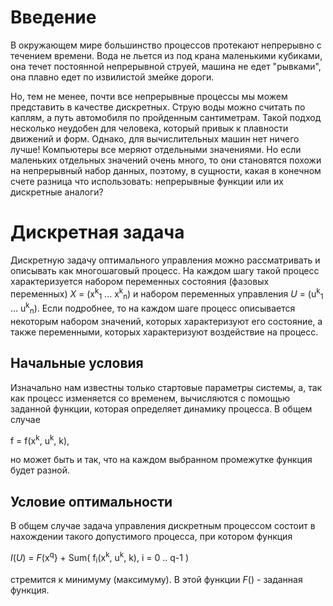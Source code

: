 # Введение #

В окружающем мире большинство процессов протекают непрерывно с течением времени. Вода не льется из под крана маленькими кубиками, она течет постоянной непрерывной струей, машина не едет "рывками", она плавно едет по извилистой змейке дороги.

Но, тем не менее, почти все непрерывные процессы мы можем представить в качестве дискретных. Струю воды можно считать по каплям, а путь автомобиля по пройденным сантиметрам. Такой подход несколько неудобен для человека, который привык к плавности движений и форм. Однако, для вычислительных машин нет ничего лучше! Компьютеры все меряют отдельными значениями. Но если маленьких отдельных значений очень много, то они становятся похожи на непрерывный набор данных, поэтому, в сущности, какая в конечном счете разница что использовать: непрерывные функции или их дискретные аналоги?

# Дискретная задача #

Дискретную задачу оптимального управления можно рассматривать и описывать как многошаговый процесс. На каждом шагу такой процесс характеризуется набором переменных состояния (фазовых переменных) _X_ = (x<sup>k</sup><sub>1</sub> ... x<sup>k</sup><sub>n</sub>) и набором переменных управления _U_ = (u<sup>k</sup><sub>1</sub> ... u<sup>k</sup><sub>n</sub>). Если подробнее, то на каждом шаге процесс описывается некоторым набором значений, которых характеризуют его состояние, а также переменными, которых характеризуют воздействие на процесс.

## Начальные условия ##

Изначально нам известны только стартовые параметры системы, а, так как процесс изменяется со временем, вычисляются с помощью заданной функции, которая определяет динамику процесса. В общем случае

f = f(x<sup>k</sup>, u<sup>k</sup>, k),

но может быть и так, что на каждом выбранном промежутке функция будет разной.

## Условие оптимальности ##

В общем случае задача управления дискретным процессом состоит в нахождении такого допустимого процесса, при котором функция

_I_(_U_) = _F_(x<sup>q</sup>} + Sum( f<sub>i</sub>(x<sup>k</sup>, u<sup>k</sup>, k), i = 0 .. q-1 )

стремится к минимуму (максимуму). В этой функции _F_() - заданная функция.